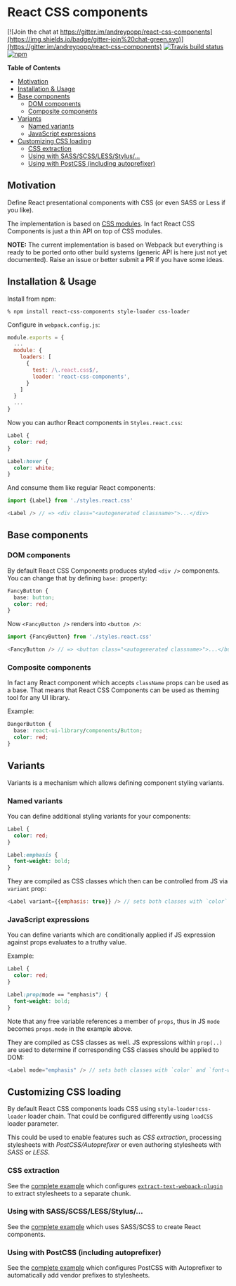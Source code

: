 # React CSS components

[![Join the chat at https://gitter.im/andreypopp/react-css-components](https://img.shields.io/badge/gitter-join%20chat-green.svg)](https://gitter.im/andreypopp/react-css-components)
[![Travis build status](https://img.shields.io/travis/andreypopp/react-css-components/master.svg)](https://travis-ci.org/andreypopp/react-css-components)
[![npm](https://img.shields.io/npm/v/react-css-components.svg)](https://www.npmjs.com/package/react-css-components)

<!-- START doctoc generated TOC please keep comment here to allow auto update -->
<!-- DON'T EDIT THIS SECTION, INSTEAD RE-RUN doctoc TO UPDATE -->
**Table of Contents**

- [Motivation](#motivation)
- [Installation & Usage](#installation-&-usage)
- [Base components](#base-components)
  - [DOM components](#dom-components)
  - [Composite components](#composite-components)
- [Variants](#variants)
  - [Named variants](#named-variants)
  - [JavaScript expressions](#javascript-expressions)
- [Customizing CSS loading](#customizing-css-loading)
  - [CSS extraction](#css-extraction)
  - [Using with SASS/SCSS/LESS/Stylus/...](#using-with-sassscsslessstylus)
  - [Using with PostCSS (including autoprefixer)](#using-with-postcss-including-autoprefixer)

<!-- END doctoc generated TOC please keep comment here to allow auto update -->

## Motivation

Define React presentational components with CSS (or even SASS or Less if you
like).

The implementation is based on [CSS modules][]. In fact React CSS Components is
just a thin API on top of CSS modules.

**NOTE:** The current implementation is based on Webpack but everything is ready
to be ported onto other build systems (generic API is here just not yet
documented). Raise an issue or better submit a PR if you have some ideas.

## Installation & Usage

Install from npm:

    % npm install react-css-components style-loader css-loader

Configure in `webpack.config.js`:

```js
module.exports = {
  ...
  module: {
    loaders: [
      {
        test: /\.react.css$/,
        loader: 'react-css-components',
      }
    ]
  }
  ...
}
```
Now you can author React components in `Styles.react.css`:
```css
Label {
  color: red;
}

Label:hover {
  color: white;
}
```

And consume them like regular React components:
```js
import {Label} from './styles.react.css'

<Label /> // => <div class="<autogenerated classname>">...</div>
```

## Base components

### DOM components

By default React CSS Components produces styled `<div />` components. You can
change that by defining `base:` property:

```css
FancyButton {
  base: button;
  color: red;
}
```

Now `<FancyButton />` renders into `<button />`:

```js
import {FancyButton} from './styles.react.css'

<FancyButton /> // => <button class="<autogenerated classname>">...</button>
```

### Composite components

In fact any React component which accepts `className` props can be used as a
base. That means that React CSS Components can be used as theming tool for any
UI library.

Example:

```css
DangerButton {
  base: react-ui-library/components/Button;
  color: red;
}
```

## Variants

Variants is a mechanism which allows defining component styling variants.

### Named variants

You can define additional styling variants for your components:

```css
Label {
  color: red;
}

Label:emphasis {
  font-weight: bold;
}
```

They are compiled as CSS classes which then can be controlled from JS via
`variant` prop:

```js
<Label variant={{emphasis: true}} /> // sets both classes with `color` and `font-weight`
```
### JavaScript expressions

You can define variants which are conditionally applied if JS expression against
props evaluates to a truthy value.

Example:

```css
Label {
  color: red;
}

Label:prop(mode == "emphasis") {
  font-weight: bold;
}
```

Note that any free variable references a member of `props`, thus in JS `mode`
becomes `props.mode` in the example above.

They are compiled as CSS classes as well. JS expressions within `prop(..)` are
used to determine if corresponding CSS classes should be applied to DOM:

```js
<Label mode="emphasis" /> // sets both classes with `color` and `font-weight`
```

## Customizing CSS loading

By default React CSS components loads CSS using `style-loader!css-loader` loader
chain. That could be configured differently using `loadCSS` loader parameter.

This could be used to enable features such as *CSS extraction*, processing
stylesheets with *PostCSS/Autoprefixer* or even authoring stylesheets with
*SASS* or *LESS*.

### CSS extraction

See the [complete example](./examples/css-extraction/webpack.config.js) which
configures
[`extract-text-webpack-plugin`](https://github.com/webpack/extract-text-webpack-plugin)
to extract stylesheets to a separate chunk.

### Using with SASS/SCSS/LESS/Stylus/...

See the [complete example](./examples/sass/webpack.config.js) which
uses SASS/SCSS to create React components.

### Using with PostCSS (including autoprefixer)

See the [complete example](./examples/postcss//webpack.config.js) which
configures PostCSS with Autoprefixer to automatically add vendor prefixes to
stylesheets.

[CSS modules]: https://github.com/css-modules/css-modules
